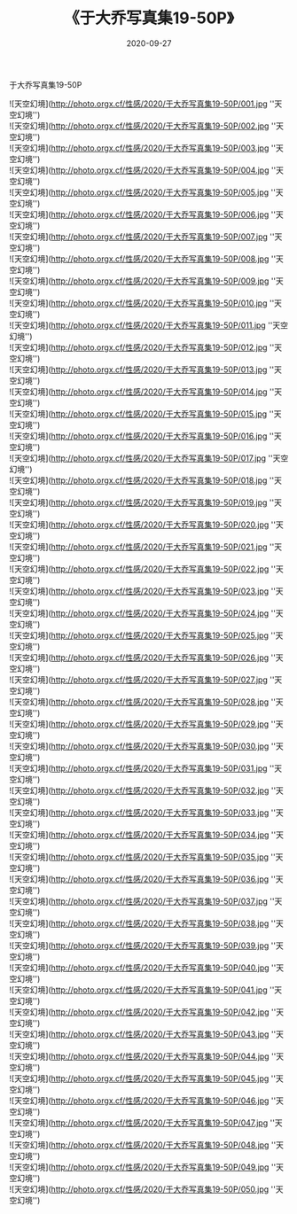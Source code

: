 ﻿---
layout: post
title:  《于大乔写真集19-50P》
date:   2020-09-27
image: http://photo.orgx.cf/性感/2020/于大乔写真集19-50P/000.jpg
categories: [美女, 性感, 泳衣]
---

于大乔写真集19-50P



![天空幻境](http://photo.orgx.cf/性感/2020/于大乔写真集19-50P/001.jpg ''天空幻境'') <br>
![天空幻境](http://photo.orgx.cf/性感/2020/于大乔写真集19-50P/002.jpg ''天空幻境'') <br>
![天空幻境](http://photo.orgx.cf/性感/2020/于大乔写真集19-50P/003.jpg ''天空幻境'') <br>
![天空幻境](http://photo.orgx.cf/性感/2020/于大乔写真集19-50P/004.jpg ''天空幻境'') <br>
![天空幻境](http://photo.orgx.cf/性感/2020/于大乔写真集19-50P/005.jpg ''天空幻境'') <br>
![天空幻境](http://photo.orgx.cf/性感/2020/于大乔写真集19-50P/006.jpg ''天空幻境'') <br>
![天空幻境](http://photo.orgx.cf/性感/2020/于大乔写真集19-50P/007.jpg ''天空幻境'') <br>
![天空幻境](http://photo.orgx.cf/性感/2020/于大乔写真集19-50P/008.jpg ''天空幻境'') <br>
![天空幻境](http://photo.orgx.cf/性感/2020/于大乔写真集19-50P/009.jpg ''天空幻境'') <br>
![天空幻境](http://photo.orgx.cf/性感/2020/于大乔写真集19-50P/010.jpg ''天空幻境'') <br>
![天空幻境](http://photo.orgx.cf/性感/2020/于大乔写真集19-50P/011.jpg ''天空幻境'') <br>
![天空幻境](http://photo.orgx.cf/性感/2020/于大乔写真集19-50P/012.jpg ''天空幻境'') <br>
![天空幻境](http://photo.orgx.cf/性感/2020/于大乔写真集19-50P/013.jpg ''天空幻境'') <br>
![天空幻境](http://photo.orgx.cf/性感/2020/于大乔写真集19-50P/014.jpg ''天空幻境'') <br>
![天空幻境](http://photo.orgx.cf/性感/2020/于大乔写真集19-50P/015.jpg ''天空幻境'') <br>
![天空幻境](http://photo.orgx.cf/性感/2020/于大乔写真集19-50P/016.jpg ''天空幻境'') <br>
![天空幻境](http://photo.orgx.cf/性感/2020/于大乔写真集19-50P/017.jpg ''天空幻境'') <br>
![天空幻境](http://photo.orgx.cf/性感/2020/于大乔写真集19-50P/018.jpg ''天空幻境'') <br>
![天空幻境](http://photo.orgx.cf/性感/2020/于大乔写真集19-50P/019.jpg ''天空幻境'') <br>
![天空幻境](http://photo.orgx.cf/性感/2020/于大乔写真集19-50P/020.jpg ''天空幻境'') <br>
![天空幻境](http://photo.orgx.cf/性感/2020/于大乔写真集19-50P/021.jpg ''天空幻境'') <br>
![天空幻境](http://photo.orgx.cf/性感/2020/于大乔写真集19-50P/022.jpg ''天空幻境'') <br>
![天空幻境](http://photo.orgx.cf/性感/2020/于大乔写真集19-50P/023.jpg ''天空幻境'') <br>
![天空幻境](http://photo.orgx.cf/性感/2020/于大乔写真集19-50P/024.jpg ''天空幻境'') <br>
![天空幻境](http://photo.orgx.cf/性感/2020/于大乔写真集19-50P/025.jpg ''天空幻境'') <br>
![天空幻境](http://photo.orgx.cf/性感/2020/于大乔写真集19-50P/026.jpg ''天空幻境'') <br>
![天空幻境](http://photo.orgx.cf/性感/2020/于大乔写真集19-50P/027.jpg ''天空幻境'') <br>
![天空幻境](http://photo.orgx.cf/性感/2020/于大乔写真集19-50P/028.jpg ''天空幻境'') <br>
![天空幻境](http://photo.orgx.cf/性感/2020/于大乔写真集19-50P/029.jpg ''天空幻境'') <br>
![天空幻境](http://photo.orgx.cf/性感/2020/于大乔写真集19-50P/030.jpg ''天空幻境'') <br>
![天空幻境](http://photo.orgx.cf/性感/2020/于大乔写真集19-50P/031.jpg ''天空幻境'') <br>
![天空幻境](http://photo.orgx.cf/性感/2020/于大乔写真集19-50P/032.jpg ''天空幻境'') <br>
![天空幻境](http://photo.orgx.cf/性感/2020/于大乔写真集19-50P/033.jpg ''天空幻境'') <br>
![天空幻境](http://photo.orgx.cf/性感/2020/于大乔写真集19-50P/034.jpg ''天空幻境'') <br>
![天空幻境](http://photo.orgx.cf/性感/2020/于大乔写真集19-50P/035.jpg ''天空幻境'') <br>
![天空幻境](http://photo.orgx.cf/性感/2020/于大乔写真集19-50P/036.jpg ''天空幻境'') <br>
![天空幻境](http://photo.orgx.cf/性感/2020/于大乔写真集19-50P/037.jpg ''天空幻境'') <br>
![天空幻境](http://photo.orgx.cf/性感/2020/于大乔写真集19-50P/038.jpg ''天空幻境'') <br>
![天空幻境](http://photo.orgx.cf/性感/2020/于大乔写真集19-50P/039.jpg ''天空幻境'') <br>
![天空幻境](http://photo.orgx.cf/性感/2020/于大乔写真集19-50P/040.jpg ''天空幻境'') <br>
![天空幻境](http://photo.orgx.cf/性感/2020/于大乔写真集19-50P/041.jpg ''天空幻境'') <br>
![天空幻境](http://photo.orgx.cf/性感/2020/于大乔写真集19-50P/042.jpg ''天空幻境'') <br>
![天空幻境](http://photo.orgx.cf/性感/2020/于大乔写真集19-50P/043.jpg ''天空幻境'') <br>
![天空幻境](http://photo.orgx.cf/性感/2020/于大乔写真集19-50P/044.jpg ''天空幻境'') <br>
![天空幻境](http://photo.orgx.cf/性感/2020/于大乔写真集19-50P/045.jpg ''天空幻境'') <br>
![天空幻境](http://photo.orgx.cf/性感/2020/于大乔写真集19-50P/046.jpg ''天空幻境'') <br>
![天空幻境](http://photo.orgx.cf/性感/2020/于大乔写真集19-50P/047.jpg ''天空幻境'') <br>
![天空幻境](http://photo.orgx.cf/性感/2020/于大乔写真集19-50P/048.jpg ''天空幻境'') <br>
![天空幻境](http://photo.orgx.cf/性感/2020/于大乔写真集19-50P/049.jpg ''天空幻境'') <br>
![天空幻境](http://photo.orgx.cf/性感/2020/于大乔写真集19-50P/050.jpg ''天空幻境'') <br>